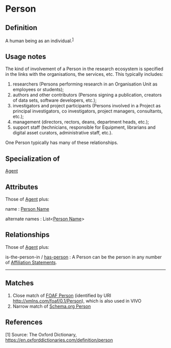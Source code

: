 # Person

## Definition
A human being as an individual.<sup>[1](#fn1)</sup>

## Usage notes
The kind of involvement of a Person in the research ecosystem is specified in the links with the organisations, the services, etc. This typically includes:
1. researchers (Persons performing research in an Organisation Unit as employees or students);
2. authors and other contributors (Persons signing a publication, creators of data sets, software developers, etc.);
3. investigators and project participants (Persons involved in a Project as principal investigators, co investigators, project managers, consultants, etc.);
4. management (directors, rectors, deans, department heads, etc.);
5. support staff (technicians, responsible for Equipment, librarians and digital asset curators, administrative staff, etc.).

One Person typically has many of these relationships.

## Specialization of
[Agent](../entities/Agent.md)

## Attributes
Those of [Agent](../entities/Agent.md#relationships) plus:

name            : [Person Name](../datatypes/Person_Name.md)

alternate names : List<[Person Name](../datatypes/Person_Name.md)>

## Relationships
Those of [Agent](../entities/Agent.md#relationships) plus:

<a name="rel__is-the-person-in">is-the-person-in</a> / [has-person](../entities/Affiliation_Statement.md#user-content-rel__has-person) : A Person can be the person in any number of [Affiliation Statements](../entities/Affiliation_Statement.md).

---
## Matches
1. Close match of [FOAF Person](http://xmlns.com/foaf/spec/#term_Person) (identified by URI http://xmlns.com/foaf/0.1/Person), which is also used in VIVO
2. Narrow match of [Schema.org Person](https://schema.org/Person)

## References
<a name="fn1">\[1\]</a> Source: The Oxford Dictionary, https://en.oxforddictionaries.com/definition/person
